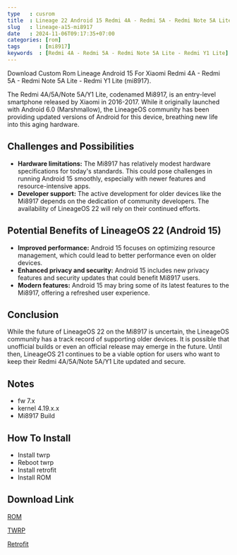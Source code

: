 ```yaml
---
type   : cusrom
title  : Lineage 22 Android 15 Redmi 4A - Redmi 5A - Redmi Note 5A Lite - Redmi Y1 Lite
slug   : lineage-a15-mi8917
date   : 2024-11-06T09:17:35+07:00
categories: [rom]
tags      : [mi8917]
keywords  : [Redmi 4A - Redmi 5A - Redmi Note 5A Lite - Redmi Y1 Lite]
---
```


Download Custom Rom Lineage Android 15 For Xiaomi  Redmi 4A - Redmi 5A - Redmi Note 5A Lite - Redmi Y1 Lite (mi8917).

The Redmi 4A/5A/Note 5A/Y1 Lite, codenamed Mi8917, is an entry-level smartphone released by Xiaomi in 2016-2017. While it originally launched with Android 6.0 (Marshmallow), the LineageOS community has been providing updated versions of Android for this device, breathing new life into this aging hardware.


## Challenges and Possibilities

* **Hardware limitations:** The Mi8917 has relatively modest hardware specifications for today's standards. This could pose challenges in running Android 15 smoothly, especially with newer features and resource-intensive apps.
* **Developer support:** The active development for older devices like the Mi8917 depends on the dedication of community developers. The availability of LineageOS 22 will rely on their continued efforts.

## Potential Benefits of LineageOS 22 (Android 15)

* **Improved performance:** Android 15 focuses on optimizing resource management, which could lead to better performance even on older devices.
* **Enhanced privacy and security:** Android 15 includes new privacy features and security updates that could benefit Mi8917 users.
* **Modern features:**  Android 15 may bring some of its latest features to the Mi8917, offering a refreshed user experience.


## Conclusion

While the future of LineageOS 22 on the Mi8917 is uncertain, the LineageOS community has a track record of supporting older devices. It is possible that unofficial builds or even an official release may emerge in the future. Until then, LineageOS 21 continues to be a viable option for users who want to keep their Redmi 4A/5A/Note 5A/Y1 Lite updated and secure.


## Notes
- fw 7.x
- kernel 4.19.x.x
- Mi8917 Build

## How To Install
- Install twrp 
- Reboot twrp
- Install retrofit
- Install ROM

## Download Link
[ROM](https://t.me/wahyu6070files/1092)

[TWRP](https://t.me/wahyu6070files/1093)

[Retrofit](https://t.me/wahyu6070files/1094)
